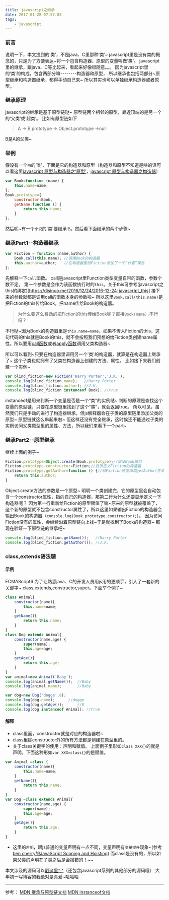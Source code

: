 ```yaml
---
title: javascript之继承
date: 2017-01-28 07:57:03
tags:
    - javascript
---
```

### 前言
说明一下，本文提到的‘类’，不是java、C里那种‘类’~
javascript里是没有类的概念的，只是为了方便表达~将一个包含构造器、原型的变量叫做‘类’。
javascript里的继承，跟java、C等比起来，看起来好像很随意。。。
因为javascript里的‘类’的构成，包含两部分嘛--------构造器和原型，
所以继承也包括两部分~原型继承和构造器继承，都得手动自己来~
所以其实也可以单独继承构造器或者原型。
### 继承原理
javascript的继承是基于原型链哒~
原型链两个相邻的原型，靠近顶端的是另一个的‘父类’或‘超类’。
比如有原型链如下
>A -> B.prototype -> Object.prototype ->null

B是A的父类~
### 举例
假设有一个`书`的‘类’，下面是它的构造器和原型（构造器和原型不知道是啥的话可以看这里[javascript 原型与构造器之‘原型’](https://disinuo.me/2017/01/26/2017-01-26-javascript_prototype/)，[javascript 原型与构造器之构造器](https://disinuo.me/2017/01/26/2017-01-26-javascript_constructor/)）
```javascript
var Book=function (name) {
    this.name=name;
};
Book.prototype={
    constructor:Book,
    getName:function () {
        return this.name;
    }
};
```
然后呢~有一个`小说`的'类'要继承`书`。然后看下面继承的两个步骤~
### 继承Part1--构造器继承
```javascript
var Fiction = function (name,author) {
    Book.call(this,name); //调用Book的构造器
    this.author=author;   //在构造器里给Fiction添加了一个“作者”属性
};
```
先解释一下`call`函数。
call是javascript里Function类型变量自带的函数，参数个数不定。
第一个参数是会作为该函数执行时的`this`。关于this可参考(javascript之this的绑定)[https://disinuo.me/2016/12/24/2016-12-24-javascript_this]
接下来的参数就都是调用call的函数本身的参数啦~
所以这里`Book.call(this,name)`是把Fiction的this传给Book，把name传给Book的构造器。
> 为什么要这么费劲的把Fiction的this传给Book呢？直接`Book(name);`不行吗？

不行哒~因为Book的构造器里是`this.name=name`，如果不传入Fiction的this，这句代码的this就是Book的this，就不会按照我们预想的给Fiction类创建name属性。所以要用[call函数](https://developer.mozilla.org/zh-CN/docs/Web/JavaScript/Reference/Global_Objects/Function/call)或者[apply函数](https://developer.mozilla.org/zh-CN/docs/Web/JavaScript/Reference/Global_Objects/Function/apply)调用父类构造器~

所以可以看到~只要在构造器里调用另一个'类'的构造器，就算是在构造器上继承了~
这个子类也就拥有了父类在构造器上创建的方法、属性。
比如接下来我们创建一个实例~
```javascript
var blind_fiction=new Fiction('Harry Porter','J.K.');
console.log(blind_fiction.name);   //Harry Porter
console.log(blind_fiction.author); //J.K.
console.log(blind_fiction instanceof Book); //true
```
instanceof是用来判断一个变量是否是一个“类”的实例哒~
判断的原理是查找这个变量的原型链，只要在原型链里找到了这个“类”，就会返回true。
所以可见，虽然我们只是手动的进行了构造器继承，但js解释器会在子类的原型链里添加父类的原型~
原型链就这么串起来啦~
但这样还没有完全继承，这时候还不能通过子类的实例访问父类原型里的属性、方法，所以我们来看下一个part~
### 继承Part2--原型继承
继续上面的例子~
```javascript
Fiction.prototype=Object.create(Book.prototype);//继承Book原型
Fiction.prototype.constructor=Fiction;//显示定义Fiction的构造器
Fiction.prototype.getAuthor=function () {//给Fiction原型添加getAuthor方法
    return this.author;
}
```
Object.create方法的参数是一个原型~
明明一个类创建完，它的原型里会自动包含一个constructor属性，指向自己的构造器，那第二行为什么还要显示定义一下构造器呢？
因为第一行重新给Fiction的原型赋值了嘛~原来的原型就被覆盖了，这个新的原型就不包含constructor属性了，所以这里如果输出Fiction的构造器会输出Book的构造器（`console.log(Book.prototype.constructor);`）。
因为访问Fiction没有的属性，会继续沿着原型链向上找~于是就找到了Book的构造器~
那现在验证一下原型链的继承吧~
```javascript
console.log(blind_fiction.getName());   //Harry Porter
console.log(blind_fiction.getAuthor()); //J.K.
```
### class,extends语法糖
#### 示例
ECMAScript6 为了让熟悉java、C的开发人员用js用的更顺手，引入了一套新的关键字~
class,extends,constructor,super。下面举个例子~
```javascript
class Animal{
    constructor(name){
        this.name=name;
    }
    getName(){
        return this.name;
    }
}
class Dog extends Animal{
    constructor(name,age) {
        super(name);
        this.age=age;
    }
    getAge(){
        return this.age;
    }
}
var animal=new Animal('Baby');
console.log(animal.getName());  //Baby
console.log(animal.name);       //Baby

var dog=new Dog('dogge',8);
console.log(dog.name);      //dogge
console.log(dog.getAge());      //8
console.log(dog instanceof Animal); //true
```
#### 解释
- class里面，constructor就是对应的构造器啦~
- class里除constructor外的所有方法都是创建在原型里的。
- 关于class关键字的使用：声明和赋值。
上面例子里形如`class XXX{}`的就是声明。下面这种形如`var XXX=class{}`的是赋值。
```javascript
var Animal =class {
    constructor(name){
        this.name=name;
    }
    getName(){
        return this.name;
    }
}
var Dog =class extends Animal{
    constructor(name,age) {
        super(name);
        this.age=age;
    }
    getAge(){
        return this.age;
    }
}
```
- 这里的`声明`，跟js普通的变量声明有一点不同，变量声明有`变量提升`现象~(参考 [ben cherry的JavaScript Scoping and Hoisting](http://www.adequatelygood.com/JavaScript-Scoping-and-Hoisting.html))
而class是没有的，所以如果父类的声明在子类之后是会报错的！~~

本文涉及的源码可以[戳这里^ ^](https://github.com/disinuo/Demo_for_learningJS)（还包含javascript系列的其他部分的源码哦）
大年初一写博客的我绝对是真爱~哈哈哈
******
参考：
[MDN 继承与原型链文档](https://developer.mozilla.org/zh-CN/docs/Web/JavaScript/Inheritance_and_the_prototype_chain)
[MDN instanceof文档](https://developer.mozilla.org/zh-CN/docs/Web/JavaScript/Reference/Operators/instanceof)
